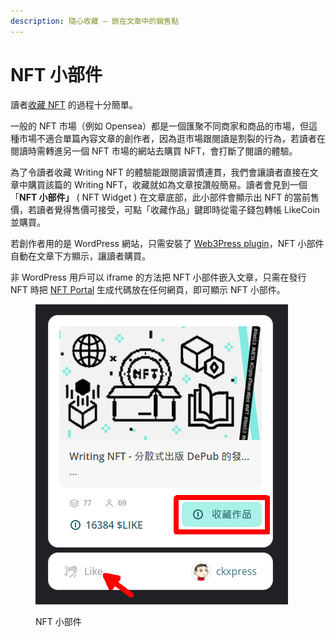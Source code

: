 ```yaml
---
description: 隨心收藏 – 嵌在文章中的銷售點
---
```


# NFT 小部件

讀者[收藏 NFT](./) 的過程十分簡單。

一般的 NFT 市場（例如 Opensea）都是一個匯聚不同商家和商品的市場，但這種市場不適合單篇內容文章的創作者，因為逛市場跟閱讀是割裂的行為，若讀者在閱讀時需轉進另一個 NFT 市場的網站去購買 NFT，會打斷了閱讀的體驗。

為了令讀者收藏 Writing NFT 的體驗能跟閱讀習慣連貫，我們會讓讀者直接在文章中購買該篇的 Writing NFT，收藏就如為文章按讚般簡易。讀者會見到一個 「**NFT 小部件」** ( NFT Widget ) 在文章底部，此小部件會顯示出 NFT 的當前售價，若讀者覺得售價可接受，可點「收藏作品」鍵即時從電子錢包轉帳 LikeCoin 並購買。

若創作者用的是 WordPress 網站，只需安裝了 [Web3Press plugin](../../../user-guide/wordpress.md)，NFT 小部件 自動在文章下方顯示，讓讀者購買。

非 WordPress 用戶可以 iframe 的方法把 NFT 小部件嵌入文章，只需在發行 NFT 時把 [NFT Portal](../nft-portal/) 生成代碼放在任何網頁，即可顯示 NFT 小部件。

<figure><img src="../../../.gitbook/assets/NFT Widget.png" alt=""><figcaption><p>NFT 小部件</p></figcaption></figure>
